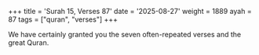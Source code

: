 +++
title = 'Surah 15, Verses 87'
date = '2025-08-27'
weight = 1889
ayah = 87
tags = ["quran", "verses"]
+++

We have certainly granted you the seven often-repeated verses and the great Quran.
